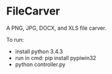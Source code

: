 # FileCarver
A PNG, JPG, DOCX, and XLS file carver.

To run:
- install python 3.4.3
- run in cmd: pip install pypiwin32
- python controller.py
